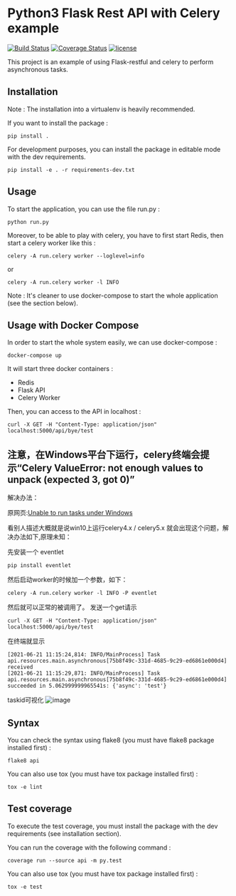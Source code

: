 # Python3 Flask Rest API with Celery example

[![Build Status](https://travis-ci.org/matthieugouel/python-flask-celery-example.svg?branch=master)](https://travis-ci.org/matthieugouel/python-flask-celery-example)
[![Coverage Status](https://img.shields.io/coveralls/github/matthieugouel/python-flask-celery-example.svg)](https://coveralls.io/github/matthieugouel/python-flask-celery-example?branch=master)
[![license](https://img.shields.io/github/license/matthieugouel/python-flask-celery-example.svg)](https://github.com/matthieugouel/python-flask-celery-example/blob/master/LICENSE)

This project is an example of using Flask-restful and celery to perform asynchronous tasks.

## Installation

Note : The installation into a virtualenv is heavily recommended.

If you want to install the package :

```
pip install .
```

For development purposes, you can install the package in editable mode with the dev requirements.

```
pip install -e . -r requirements-dev.txt
```

## Usage

To start the application, you can use the file run.py :

```
python run.py
```

Moreover, to be able to play with celery, you have to first start Redis, then start a celery worker like this :

```
celery -A run.celery worker --loglevel=info
```
or
```
celery -A run.celery worker -l INFO
```

Note : It's cleaner to use docker-compose to start the whole application (see the section below).

## Usage with Docker Compose

In order to start the whole system easily, we can use docker-compose :

```
docker-compose up
```

It will start three docker containers :
- Redis
- Flask API
- Celery Worker

Then, you can access to the API in localhost :

```
curl -X GET -H "Content-Type: application/json" localhost:5000/api/bye/test
```
## 注意，在Windows平台下运行，celery终端会提示“Celery ValueError: not enough values to unpack (expected 3, got 0)”
解决办法：

原网页:[Unable to run tasks under Windows](https://github.com/celery/celery/issues/4081)

看别人描述大概就是说win10上运行celery4.x / celery5.x 就会出现这个问题，解决办法如下,原理未知：

先安装一个 eventlet
```
pip install eventlet
```
然后启动worker的时候加一个参数，如下：
```
celery -A run.celery worker -l INFO -P eventlet
```
然后就可以正常的被调用了。
发送一个get请示
```
curl -X GET -H "Content-Type: application/json" localhost:5000/api/bye/test
```
在终端就显示
```
[2021-06-21 11:15:24,814: INFO/MainProcess] Task api.resources.main.asynchronous[75b8f49c-331d-4685-9c29-ed6861e000d4] received
[2021-06-21 11:15:29,871: INFO/MainProcess] Task api.resources.main.asynchronous[75b8f49c-331d-4685-9c29-ed6861e000d4] succeeded in 5.062999999965541s: {'async': 'test'}
```
taskid可视化
![image](https://user-images.githubusercontent.com/13137730/122703075-63180780-d283-11eb-9b58-fecf8b08a47d.png)


## Syntax

You can check the syntax using flake8 (you must have flake8 package installed first) :

```
flake8 api
```

You can also use tox (you must have tox package installed first) :

```
tox -e lint
```

## Test coverage

To execute the test coverage, you must install the package with the dev requirements (see installation section).

You can run the coverage with the following command :

```
coverage run --source api -m py.test
```

You can also use tox (you must have tox package installed first) :

```
tox -e test
```
